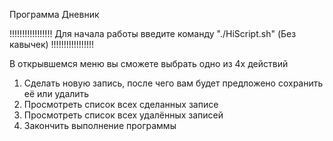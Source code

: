 Программа Дневник

!!!!!!!!!!!!!!!!!
Для начала работы введите команду "./HiScript.sh" (Без кавычек)
!!!!!!!!!!!!!!!!!

В открывшемся меню вы сможете выбрать одно из 4х действий

1) Сделать новую запись, после чего вам будет предложено сохранить её или удалить
2) Просмотреть список всех сделанных записе
3) Просмотреть список всех удалённых записей
4) Закончить выполнение программы
